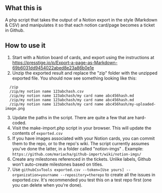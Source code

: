 ## What this is
A php script that takes the output of a Notion export in the style (Markdown & CSV) and manipulates it
so that each notion card/page becomes a ticket in Github.

## How to use it
1. Start with a Notion board of cards, and export using the instructions at https://presstige.io/p/Export-a-page-as-Markdown-69b6031dd9454022abed8e23a86b0e1e
2. Unzip the exported result and replace the "zip" folder with the unzipped exported file. You should now see
something looking like this:
```
  /zip
  /zip/my notion name 123abchash.csv
  /zip/my notion name 123abchash/my card name abc456hash.md
  /zip/my notion name 123abchash/my card name abc456hash.md
  /zip/my notion name 123abchash/my card name abc456hash/my-uploaded-image.png
```
3. Update the paths in the script. There are quite a few that are hard-coded.
4. Visit the make-import.php script in your browser. This will update the contents of `exported.csv`
5. If you have images associated with your Notion cards, you can commit them to the repo, or to the repo's wiki. The script currently assumes you've done the latter, in a folder called "notion-imgs" . Example: `https://github.com/mariacha/github-import/wiki/notion-imgs/`
6. Create any milestones referenced in the tickets. Unlike labels, Github won't auto-create milestones based on titles.
7. Use `githubCsvTools exported.csv --token=[Use yours] --organization=yourname --repository=therepo` to create all the issues in exported.csv. It's recommended you test this on a test repo first (one you can delete when you're done).